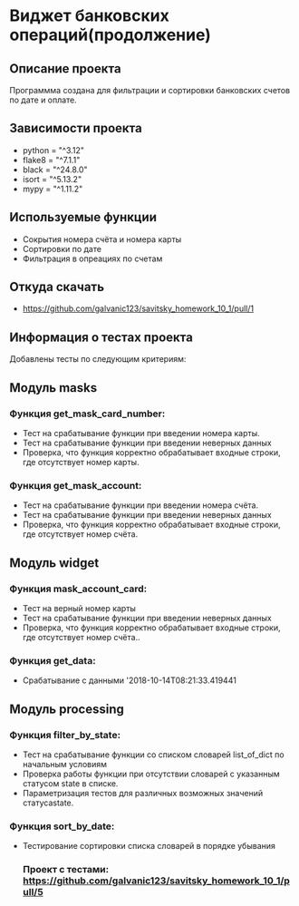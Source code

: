 # Виджет банковских операций(продолжение)
## Описание проекта
Программма создана для фильтрации и сортировки банковских счетов по дате и оплате.
## Зависимости проекта
* python = "^3.12"
* flake8 = "^7.1.1"
* black = "^24.8.0"
* isort = "^5.13.2"
* mypy = "^1.11.2"
## Используемые функции
* Сокрытия номера счёта и номера карты
* Сортировки по дате
* Фильтрация в опреациях по счетам
## Откуда скачать
* https://github.com/galvanic123/savitsky_homework_10_1/pull/1

## Информация о тестах проекта
Добавлены тесты по следующим критериям:
## Модуль masks
### Функция get_mask_card_number:
* Тест на срабатывание функции при введении номера карты.
* Тест на срабатывание функции при введении неверныx данных
* Проверка, что функция корректно обрабатывает входные строки, где отсутствует номер карты.
### Функция get_mask_account:
* Тест на срабатывание функции при введении номера счёта.
* Тест на срабатывание функции при введении неверныx данных
* Проверка, что функция корректно обрабатывает входные строки, где отсутствует номер счёта.
## Модуль widget
### Функция mask_account_card:
* Тест на верный номер карты
* Тест на срабатывание функции при введении неверныx данных
* Проверка, что функция корректно обрабатывает входные строки, где отсутствует номер счёта..
### Функция get_data:
* Срабатывание с данными '2018-10-14T08:21:33.419441

## Модуль processing
### Функция filter_by_state:
* Тест на срабатывание функции со списком словарей list_of_dict по начальным условиям
* Проверка работы функции при отсутствии словарей с указанным статусом state в списке.
* Параметризация тестов для различных возможных значений статусаstate.
### Функция sort_by_date:
* Тестирование сортировки списка словарей в порядке убывания

  ### Проект с тестами: https://github.com/galvanic123/savitsky_homework_10_1/pull/5

